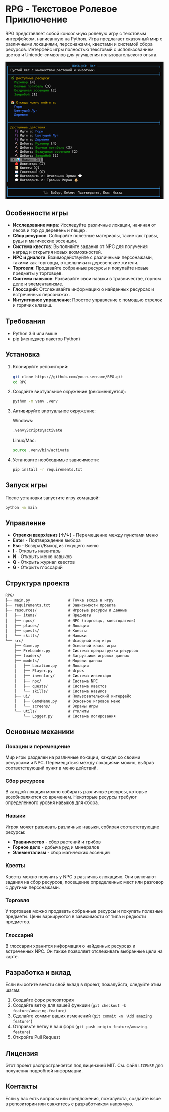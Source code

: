 # RPG - Текстовое Ролевое Приключение

RPG представляет собой консольную ролевую игру с текстовым интерфейсом, написанную на Python. Игра предлагает сказочный мир с различными локациями, персонажами, квестами и системой сбора ресурсов. Интерфейс игры полностью текстовый с использованием цветов и Unicode-символов для улучшения пользовательского опыта.

![RPG Screenshot](previews/screenshot.png)

## Особенности игры

- **Исследование мира**: Исследуйте различные локации, начиная от лесов и гор до деревень и пещер.
- **Сбор ресурсов**: Собирайте полезные материалы, такие как травы, руды и магические эссенции.
- **Система квестов**: Выполняйте задания от NPC для получения наград и открытия новых возможностей.
- **NPC и диалоги**: Взаимодействуйте с различными персонажами, такими как торговцы, отшельники и деревенские жители.
- **Торговля**: Продавайте собранные ресурсы и покупайте новые предметы у торговцев.
- **Система навыков**: Развивайте свои навыки в травничестве, горном деле и элементализме.
- **Глоссарий**: Отслеживайте информацию о найденных ресурсах и встреченных персонажах.
- **Интуитивное управление**: Простое управление с помощью стрелок и горячих клавиш.

## Требования

- Python 3.6 или выше
- pip (менеджер пакетов Python)

## Установка

1. Клонируйте репозиторий:

   ```bash
   git clone https://github.com/yourusername/RPG.git
   cd RPG
   ```

2. Создайте виртуальное окружение (рекомендуется):

   ```bash
   python -m venv .venv
   ```

3. Активируйте виртуальное окружение:

   Windows:

   ```bash
   .venv\Scripts\activate
   ```

   Linux/Mac:

   ```bash
   source .venv/bin/activate
   ```

4. Установите необходимые зависимости:
   ```bash
   pip install -r requirements.txt
   ```

## Запуск игры

После установки запустите игру командой:

```bash
python -m main
```

## Управление

- **Стрелки вверх/вниз (↑/↓)** - Перемещение между пунктами меню
- **Enter** - Подтверждение выбора
- **Esc** - Возврат/Выход из текущего меню
- **I** - Открыть инвентарь
- **N** - Открыть меню навыков
- **Q** - Открыть журнал квестов
- **G** - Открыть глоссарий

## Структура проекта

```
RPG/
├── main.py                 # Точка входа в игру
├── requirements.txt        # Зависимости проекта
├── resources/              # Игровые ресурсы и данные
│   ├── items/              # Предметы
│   ├── npcs/               # NPC (торговцы, квестодатели)
│   ├── places/             # Локации
│   ├── quests/             # Квесты
│   └── skills/             # Навыки
└── src/                    # Исходный код игры
    ├── Game.py             # Основной класс игры
    ├── PreLoader.py        # Система предзагрузки ресурсов
    ├── loaders/            # Загрузчики игровых данных
    ├── models/             # Модели данных
    │   ├── Location.py     # Локации
    │   ├── Player.py       # Игрок
    │   ├── inventory/      # Система инвентаря
    │   ├── npc/            # Система NPC
    │   ├── quests/         # Система квестов
    │   └── skills/         # Система навыков
    ├── ui/                 # Пользовательский интерфейс
    │   ├── GameMenu.py     # Основное игровое меню
    │   └── screens/        # Экраны игры
    └── utils/              # Утилиты
        └── Logger.py       # Система логирования
```

## Основные механики

### Локации и перемещение

Мир игры разделен на различные локации, каждая со своими ресурсами и NPC. Перемещаться между локациями можно, выбрав соответствующий пункт в меню действий.

### Сбор ресурсов

В каждой локации можно собирать различные ресурсы, которые возобновляются со временем. Некоторые ресурсы требуют определенного уровня навыков для сбора.

### Навыки

Игрок может развивать различные навыки, собирая соответствующие ресурсы:

- **Травничество** - сбор растений и грибов
- **Горное дело** - добыча руд и минералов
- **Элементализм** - сбор магических эссенций

### Квесты

Квесты можно получить у NPC в различных локациях. Они включают задания на сбор ресурсов, посещение определенных мест или разговор с другими персонажами.

### Торговля

У торговцев можно продавать собранные ресурсы и покупать полезные предметы. Цены варьируются в зависимости от типа и редкости предметов.

### Глоссарий

В глоссарии хранится информация о найденных ресурсах и встреченных NPC. Он также позволяет отслеживать выбранные цели на карте.

## Разработка и вклад

Если вы хотите внести свой вклад в проект, пожалуйста, следуйте этим шагам:

1. Создайте форк репозитория
2. Создайте ветку для вашей функции (`git checkout -b feature/amazing-feature`)
3. Сделайте коммит ваших изменений (`git commit -m 'Add amazing feature'`)
4. Отправьте ветку в ваш форк (`git push origin feature/amazing-feature`)
5. Откройте Pull Request

## Лицензия

Этот проект распространяется под лицензией MIT. См. файл `LICENSE` для получения подробной информации.

## Контакты

Если у вас есть вопросы или предложения, пожалуйста, создайте issue в репозитории или свяжитесь с разработчиком напрямую.
